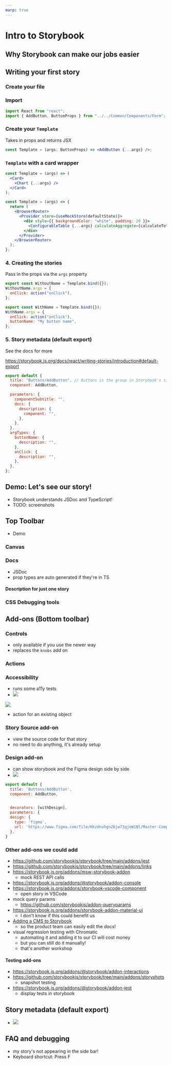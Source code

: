 ```yaml
---
marp: true
---
```


# Intro to Storybook

## Why Storybook can make our jobs easier

## Writing your first story

### Create your file

### Import

```jsx
import React from "react";
import { AddButton, ButtonProps } from "../../Common/Components/Form";
```

### Create your `Template`

Takes in props and returns JSX

```jsx
const Template = (args: ButtonProps) => <AddButton {...args} />;
```

### `Template` with a card wrapper

```jsx
const Template = (args) => (
  <Card>
    <Chart {...args} />
  </Card>
);
```

```jsx
const Template = (args) => {
  return (
    <BrowserRouter>
      <Provider store={useMockStore(defaultState)}>
        <div style={{ backgroundColor: "white", padding: 20 }}>
          <ConfigurableTable {...args} calculateAggregate={calculateTotal} />
        </div>
      </Provider>
    </BrowserRouter>
  );
};
```

### 4. Creating the stories

Pass in the props via the `args` property

```jsx
export const WithoutName = Template.bind({});
WithoutName.args = {
  onClick: action("onClick"),
};

export const WithName = Template.bind({});
WithName.args = {
  onClick: action("onClick"),
  buttonName: "My button name",
};
```

### 5. Story metadata (default export)

See the docs for more

https://storybook.js.org/docs/react/writing-stories/introduction#default-export

```jsx
export default {
  title: "Buttons/AddButton", // Buttons is the group in Storybook's sidebar
  component: AddButton,

  parameters: {
    componentSubtitle: "",
    docs: {
      description: {
        component: "",
      },
    },
  },
  argTypes: {
    buttonName: {
      description: "",
    },
    onClick: {
      description: "",
    },
  },
};
```

## Demo: Let's see our story!

- Storybook understands JSDoc and TypeScript!
- TODO: screenshots

## Top Toolbar

- Demo

### Canvas

### Docs

- JSDoc
- prop types are auto generated if they're in TS

#### Description for just one story

### CSS Debugging tools

## Add-ons (Bottom toolbar)

### Controls

- only available if you use the newer way
- replaces the `knobs` add on

### Actions

### Accessibility

- runs some a11y tests
- ![](2022-01-06-10-57-57.png)

![](2022-01-06-10-31-31.png)

- action for an existing object

### Story Source add-on

- view the source code for that story
- no need to do anything, it's already setup

### Design add-on

- can show storybook and the Figma design side by side
- ![](2022-01-06-10-39-57.png)

```js
export default {
  title: 'Buttons/AddButton',
  component: AddButton,


  decorators: [withDesign],
  parameters: {
  design: {
    type: 'figma',
    url: 'https://www.figma.com/file/KkzdnvhgnZbjw73qjoW1Nl/Master-Components?node-id=0%3A1',
  },
}
```

### Other add-ons we could add

- https://github.com/storybookjs/storybook/tree/main/addons/jest
- https://github.com/storybookjs/storybook/tree/main/addons/links
- https://storybook.js.org/addons/msw-storybook-addon
  - mock REST API calls
- https://storybook.js.org/addons/@storybook/addon-console
- https://storybook.js.org/addons/storybook-vscode-component
  - open story in VSCode
- mock query params
  - https://github.com/storybookjs/addon-queryparams
- https://storybook.js.org/addons/storybook-addon-material-ui
  - I don't know if this could benefit us
- [Adding a CMS to Storybook](https://storybook.js.org/blog/storybook-netlify-cms/)
  - so the product team can easily edit the docs!
- visual regression testing with Chromatic
  - automating it and adding it to our CI will cost money
  - but you can still do it manually!
  - that's another workshop
#### Testing add-ons

- https://storybook.js.org/addons/@storybook/addon-interactions
- https://github.com/storybookjs/storybook/tree/main/addons/storyshots
  - snapshot testing
- https://storybook.js.org/addons/@storybook/addon-jest
  - display tests in storybook

## Story metadata (default export)

- ![](2022-01-06-10-40-24.png)



## FAQ and debugging
- my story's not appearing in the side bar!
- Keyboard shortcut: Press F

